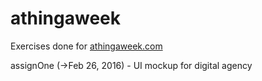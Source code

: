 # athingaweek
Exercises done for [athingaweek.com](http://www.athingaweek.com)

assignOne (->Feb 26, 2016) - UI mockup for digital agency